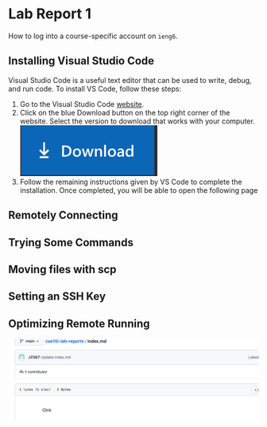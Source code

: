 # Lab Report 1

How to log into a course-specific account on `ieng6`.



## Installing Visual Studio Code

Visual Studio Code is a useful text editor that can be used to write, debug, and run code. To install VS Code, follow these steps:
1. Go to the Visual Studio Code [website](https://code.visualstudio.com/).
2. Click on the blue Download button on the top right corner of the website. Select the version to download that works with your computer.
![Download Button](Screenshot2.png)
3. Follow the remaining instructions given by VS Code to complete the installation. Once completed, you will be able to open the following page


## Remotely Connecting

## Trying Some Commands

## Moving files with scp

## Setting an SSH Key

## Optimizing Remote Running

![Image](Screenshot1.png)
